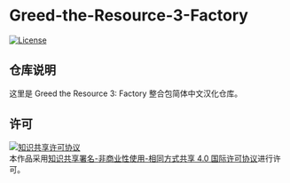 <!-- markdownlint-disable MD033 -->
# Greed-the-Resource-3-Factory

[![License](https://img.shields.io/badge/license-CC%20BY--NC--SA%204.0-blue)](https://gitee.com/ShaBaiTianCN/Greed-the-Resource-3-Factory/blob/main/LICENSE)

## 仓库说明

这里是 Greed the Resource 3: Factory 整合包简体中文汉化仓库。

## 许可

<a rel="license" href="http://creativecommons.org/licenses/by-nc-sa/4.0/"><img alt="知识共享许可协议" style="border-width:0" src="https://i.creativecommons.org/l/by-nc-sa/4.0/88x31.png" /></a><br />本作品采用<a rel="license" href="http://creativecommons.org/licenses/by-nc-sa/4.0/">知识共享署名-非商业性使用-相同方式共享 4.0 国际许可协议</a>进行许可。
